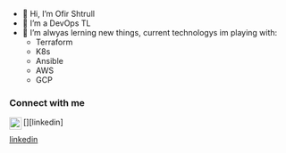 - 👋 Hi, I’m Ofir Shtrull
- 👀 I’m a DevOps TL
- 🌱 I’m alwyas lerning new things, current technologys im playing with:
  - Terraform
  - K8s
  - Ansible
  - AWS
  - GCP


### Connect with me

[<img align="left" alt="antonbabenko | LinkedIn" width="22" src="https://cdn.jsdelivr.net/npm/simple-icons@v3/icons/linkedin.svg" />][linkedin]

[linkedin](https://www.linkedin.com/in/ofir-shtrull)
